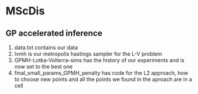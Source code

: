 # MScDis
## GP accelerated inference

1. data.txt contains our data
2. lvmh is our metropolis hastings sampler for the L-V problem
3. GPMH-Lotka-Volterra-sims has the history of our experiments and is now set to the best one
4. final_small_params_GPMH_penalty has code for the L2 approach, how to choose new points and all the points we found in the aproach are in a cell
